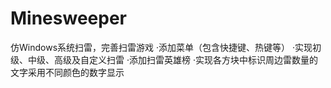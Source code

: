 # Minesweeper
仿Windows系统扫雷，完善扫雷游戏 ·添加菜单（包含快捷键、热键等） ·实现初级、中级、高级及自定义扫雷 ·添加扫雷英雄榜 ·实现各方块中标识周边雷数量的文字采用不同颜色的数字显示

